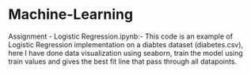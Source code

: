 # Machine-Learning
Assignment - Logistic Regression.ipynb:-  This code is an example of Logistic Regression implementation on a diabtes dataset (diabetes.csv), here I have done data visualization using seaborn, train the model using train values and gives the best fit line that pass through all datapoints.
